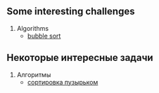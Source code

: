 ## Some interesting challenges 

1. Algorithms
    - [bubble sort](./some_algorithms/bubble_sort)

## Некоторые интересные задачи

1. Алгоритмы
   - [сортировка пузырьком](./some_algorithms/bubble_sort)